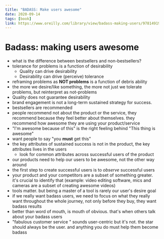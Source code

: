 ```yaml
---
title: "BADASS: Make users awesome"
date: 2020-09-14
tags: [book]
link: https://www.oreilly.com/library/view/badass-making-users/9781491919057/
---
```


# Badass: making users awesome

- what is the difference between bestsellers and non-bestsellers?
- tolerance for problems is a function of desirability
  - Quality can drive desirability
  - Desirability can drive (perceive) tolerance
- reframing problems as **NOT problems** is a function of debris ability
- the more we desire/like something, the more not just we tolerate problems, but reinterpret as not-problems
- Quality does not guarantee desirability
- brand engagement is not a long-term sustained strategy for success.
- bestsellers are recommended
- people recommend not about the product or the service, they recommend because they feel better about themselves. they recommend how awesome they are using your product/service
- "I'm awesome because of this" is the right feeling behind "This thing is awesome"
- want people to say "you **must** get this"
- the key attributes of sustained success is not in the product, the key attributes lives in the users
  - look for common attributes across successful users of the product
- our products need to help our users to be awesome, not the other way around
- the first step to create successful users is to _observe_ successful users
- your product and your competitors are a subset of something greater. it's crucial to identify that (example: video editing software, mics and cameras are a subset of creating awesome videos)
- tools matter. but being a master of a tool is rarely our user's desire goal
- if we really want badass users, we need to focus on what they really want throughout the whole journey, not only before they buy, they want badass results
- better than word of mouth, is mouth of obvious. that's when others talk about your badass users
- "fabulous customer service " sounds user-centric but it's not. the star should always be the user. and anything you do must help them become badass
